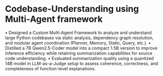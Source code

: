 # Codebase-Understanding using Multi-Agent framework

• Designed a Custom Multi-Agent Framework to analyze and understand large Python codebases via static analysis, dependency graph resolution, and modular agent coordination (Planner, Memory, Static, Query, etc.).
• Distilled a 7B Qwen2.5-Coder model into a compact 1.5B version to improve inference efficiency while retaining summarization capabilities for source code understanding.
• Evaluated summarization quality using a quantized 14B model in LLM-as-a-Judge setup to assess coherence, correctness, and completeness of function-level explanations.
